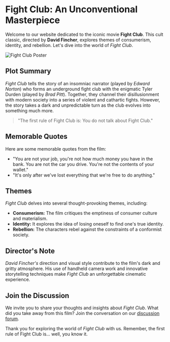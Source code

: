 # Fight Club: An Unconventional Masterpiece

Welcome to our website dedicated to the iconic movie **Fight Club**. This cult classic, directed by **David Fincher**, explores themes of consumerism, identity, and rebellion. Let's dive into the world of *Fight Club*.

![Fight Club Poster](https://www.example.com/fight-club-poster.jpg)

## Plot Summary

*Fight Club* tells the story of an insomniac narrator (played by *Edward Norton*) who forms an underground fight club with the enigmatic Tyler Durden (played by *Brad Pitt*). Together, they channel their disillusionment with modern society into a series of violent and cathartic fights. However, the story takes a dark and unpredictable turn as the club evolves into something much more.

> "The first rule of Fight Club is: You do not talk about Fight Club."

## Memorable Quotes

Here are some memorable quotes from the film:

- "You are not your job, you're not how much money you have in the bank. You are not the car you drive. You're not the contents of your wallet."
- "It's only after we've lost everything that we're free to do anything."

## Themes

*Fight Club* delves into several thought-provoking themes, including:

- **Consumerism:** The film critiques the emptiness of consumer culture and materialism.
- **Identity:** It explores the idea of losing oneself to find one's true identity.
- **Rebellion:** The characters rebel against the constraints of a conformist society.

## Director's Note

*David Fincher's* direction and visual style contribute to the film's dark and gritty atmosphere. His use of handheld camera work and innovative storytelling techniques make *Fight Club* an unforgettable cinematic experience.

## Join the Discussion

We invite you to share your thoughts and insights about *Fight Club*. What did you take away from this film? Join the conversation on our [discussion forum](https://www.example.com/fight-club-forum).

Thank you for exploring the world of *Fight Club* with us. Remember, the first rule of Fight Club is... well, you know it.

